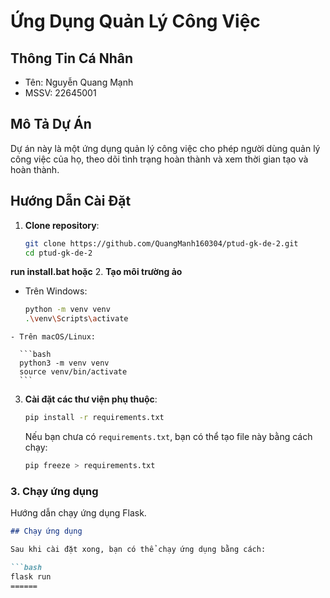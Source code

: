 # Ứng Dụng Quản Lý Công Việc

## Thông Tin Cá Nhân
- Tên: Nguyễn Quang Mạnh
- MSSV: 22645001

## Mô Tả Dự Án
Dự án này là một ứng dụng quản lý công việc cho phép người dùng quản lý công việc của họ, theo dõi tình trạng hoàn thành và xem thời gian tạo và hoàn thành.

## Hướng Dẫn Cài Đặt
1. **Clone repository**:
   ```bash
   git clone https://github.com/QuangManh160304/ptud-gk-de-2.git
   cd ptud-gk-de-2
   ```
**run install.bat hoặc**
2. **Tạo môi trường ảo**
   - Trên Windows:

      ```bash
      python -m venv venv
      .\venv\Scripts\activate
      ```

    - Trên macOS/Linux:

      ```bash
      python3 -m venv venv
      source venv/bin/activate
      ```
3. **Cài đặt các thư viện phụ thuộc**:

    ```bash
    pip install -r requirements.txt
    ```

    Nếu bạn chưa có `requirements.txt`, bạn có thể tạo file này bằng cách chạy:

    ```bash
    pip freeze > requirements.txt
    ```
### 3. Chạy ứng dụng
Hướng dẫn chạy ứng dụng Flask.

```markdown
## Chạy ứng dụng

Sau khi cài đặt xong, bạn có thể chạy ứng dụng bằng cách:

```bash
flask run
======
